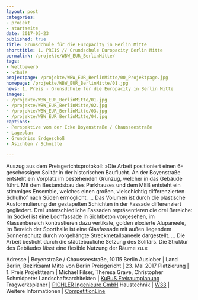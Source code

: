 ```yaml
---
layout: post
categories:
- projekt
- startseite
date: 2017-05-23
published: true
title: Grunsdchule für die Europacity in Berlin Mitte
shorttitle: 1. PREIS // Grundschule Europacity Berlin Mitte
permalink: /projekte/WBW_EUR_BerlinMitte/
tags: 
- Wettbewerb
- Schule
projectpage: /projekte/WBW_EUR_BerlinMitte/00_Projektpage.jpg
homepage: /projekte/WBW_EUR_BerlinMitte/01.jpg
news: 1. Preis - Grunsdchule für die Europacity in Berlin Mitte
images:
- /projekte/WBW_EUR_BerlinMitte/01.jpg
- /projekte/WBW_EUR_BerlinMitte/02.jpg
- /projekte/WBW_EUR_BerlinMitte/03.jpg
- /projekte/WBW_EUR_BerlinMitte/04.jpg
captions:
- Perspektive vom der Ecke Boyenstraße / Chausseestraße
- Lageplan
- Grundriss Erdgeschoß
- Asichten / Schnitte

---
```

Auszug aus dem Preisgerichtsprotokoll: »Die Arbeit positioniert einen 6-geschossigen Solitär in der historischen Bauflucht. An der Boyenstraße entsteht ein Vorplatz im bestehenden Grünzug, welcher in das Gebäude führt. Mit dem Bestandsbau des Parkhauses und dem MEB entsteht ein stimmiges Ensemble, welches einen großen, vielschichtig differenzierten Schulhof nach Süden ermöglicht. ... Das Volumen ist durch die plastische Ausformulierung der gestapelten Schichten in der Fassade differenziert gegliedert. Drei unterschiedliche Fassaden repräsentieren die drei Bereiche: Im Sockel ist eine Lochfassade in Sichtbeton vorgesehen, im Klassenbereich kontrastieren dazu vertikale, golden eloxierte Alupaneele, im Bereich der Sporthalle ist eine Glasfassade mit außen liegendem Sonnenschutz durch vorgehängte Streckmetallpaneele dargestellt. ... Die Arbeit besticht durch die städtebauliche Setzung des Solitärs. Die Struktur des Gebäudes lässt eine flexible Nutzung der Räume zu.«

Adresse					|	Boyenstraße / Chausseestraße, 10115 Berlin
Auslober				|	Land Berlin, Bezirksamt Mitte von Berlin
Preisgericht			|	23. Mai 2017
Platzierung				|	1. Preis
Projektteam				|	Michael Filser, Theresa Grave, Christopher Schmidpeter
Landschaftsarchitekten	|	[KuBuS Freiraumplanung](http://www.kubus-freiraum.de)
Tragwerksplaner			| 	[PICHLER Ingenieure GmbH](http://www.pichleringenieure.com)
Haustechnik				| 	[W33](http://www.w33-berlin.de)
                        |    
Weitere Informationen       |   [CompetitionLine](https://www.competitionline.com/de/ergebnisse/251391) 
